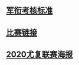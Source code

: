 ## [军衔考核标准](archive/level.md)

## [比赛链接](archive/competition.md)

## [2020尤复联赛海报](archive/2020haibao.md)